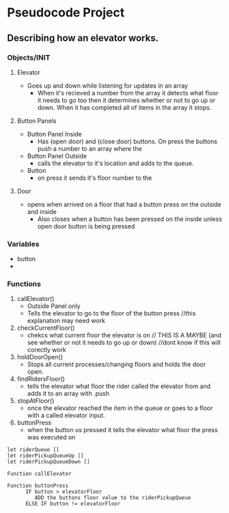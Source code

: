 # Pseudocode Project
## Describing how an elevator works.
### Objects/INIT
1. Elevator
   - Goes up and down while listening for updates in an array
     - When it's recieved a number from the array it detects what floor it needs to go too then it determines whether or not to go up or down. When it has completed all of items in the array it stops.

2. Button Panels
   - Button Panel Inside
     - Has (open door) and (close door) buttons. On press the buttons push a number to an array where the  
   - Button Panel Outside
     - calls the elevator to it's location and adds to the queue.
   - Button
     - on press it sends it's floor number to the 

3. Door
   - opens when arrived on a floor that had a button press on the outside and inside
     - Also closes when a button has been pressed on the inside unless open door button is being pressed
### Variables
- button
- 
### Functions

1. callElevator()
   * Outside Panel only
   * Tells the elevator to go to the floor of the button press //this explanation may need work
2. checkCurrentFloor()
   * chekcs what current floor the elevator is on // THIS IS A MAYBE (and see whether or not it needs to go up or down) //dont know if this will corectly work 
3. holdDoorOpen()
   * Stops all current processes/changing floors and holds the door open.
4. findRidersFloor()
   * tells the elevator what floor the rider called the elevator from and adds it to an array with .push
5. stopAtFloor()
   * once the elevator reached the item in the queue or goes to a floor with a called elevator input.
6. buttonPress
   * when the button us pressed it tells the elevator what floor the press was executed on

~~~
let riderQueue []
let riderPickupQueueUp []
let riderPickupQueueDown []

Function callElevator
  
Function buttonPress
      IF button > elevatorFloor
         ADD the buttons floor value to the riderPickupQueue
      ELSE IF button != elevatorFloor 
         
~~~

